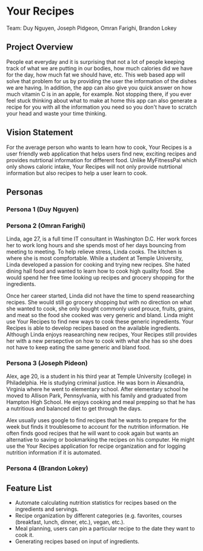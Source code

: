 # Your Recipes
Team: Duy Nguyen, Joseph Pidgeon, Omran Farighi, Brandon Lokey

## Project Overview

People eat everyday and it is surprising that not a lot of people keeping track of what we are putting in our bodies, how much calories did we have for the day, how much fat we should have, etc. This web based app will solve that problem for us by providing the user the information of the dishes we are having. In addition, the app can also give you quick answer on how much vitamin C is in an apple, for example. Not stopping there, if you ever feel stuck thinking about what to make at home this app can also generate a recipe for you with all the information you need so you don't have to scratch your head and waste your time thinking.

## Vision Statement

For the average person who wants to learn how to cook, Your Recipes is a user friendly web application that helps users find new, exciting recipes and provides nutrtional information for different food. Unlike MyFitnessPal which only shows caloric intake, Your Recipes will not only provide nutrtional information but also recipes to help a user learn to cook.

## Personas

### Persona 1 (Duy Nguyen)

### Persona 2 (Omran Farighi)

Linda, age 27, is a full time IT consultant in Washington D.C. Her work forces her to work long hours and she spends most of her days bouncing from meeting to meeting. To help relieve stress, Linda cooks. The kitchen is where she is most compfortable. While a student at Temple University, Linda developed a passion for cooking and trying new recipes. She hated dining hall food and wanted to learn how to cook high quality food. She would spend her free time looking up recipes and grocery shopping for the ingredients. 

Once her career started, Linda did not have the time to spend reasearching recipes. She would still go grocery shopping but with no direction on what she wanted to cook, she only bought commonly used prouce, fruits, grains, and meat so the food she cooked was very generic and bland. Linda might use Your Recipes to find new ways to cook these generic ingredients. Your Recipes is able to develop recipes based on the available ingredients. Although Linda enjoys reasearching new recipes, Your Recipes still provides her with a new persepctive on how to cook with what she has so she does not have to keep eating the same generic and bland food.

### Persona 3 (Joseph Pideon)

Alex, age 20, is a student in his third year at Temple University (college) in Philadelphia. He is studying criminal justice. He was born in Alexandria, Virginia where he went to elementary school. After elementary school he moved to Allison Park, Pennsylvania, with his family and graduated from Hampton High School. He enjoys cooking and meal prepping so that he has a nutritious and balanced diet to get through the days.

Alex usually uses google to find recipes that he wants to prepare for the week but finds it troublesome to account for the nutrition information. He often finds good recipes that he will want to cook again but wants an alternative to saving or bookmarking the recipes on his computer. He might use the Your Recipes application for recipe organization and for logging nutrition information if it is automated.


### Persona 4 (Brandon Lokey)

## Feature List

- Automate calculating nutrition statistics for recipes based on the ingredients and servings.
- Recipe organization by different categories (e.g. favorites, courses (breakfast, lunch, dinner, etc.), vegan, etc.).
- Meal planning, users can pin a particular recipe to the date they want to cook it.
- Generating recipes based on input of ingredients.
